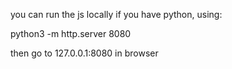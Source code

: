 you can run the js locally if you have python, 
using:

python3 -m http.server 8080 

then go to 127.0.0.1:8080 in browser
